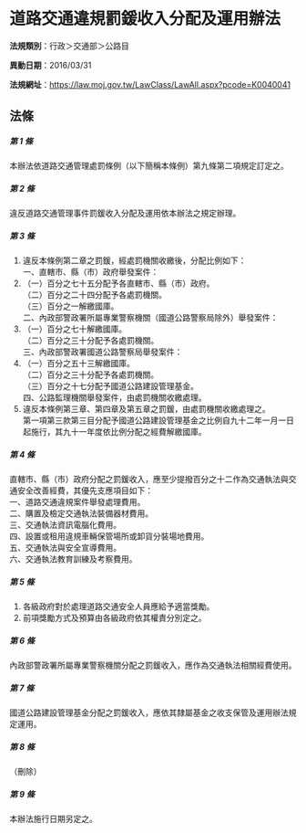 # 道路交通違規罰鍰收入分配及運用辦法

**法規類別**：行政＞交通部＞公路目

**異動日期**：2016/03/31  

**法規網址**：https://law.moj.gov.tw/LawClass/LawAll.aspx?pcode=K0040041





## 法條
##### 第 1 條
本辦法依道路交通管理處罰條例（以下簡稱本條例）第九條第二項規定訂定之。

##### 第 2 條
違反道路交通管理事件罰鍰收入分配及運用依本辦法之規定辦理。

##### 第 3 條
1. 違反本條例第二章之罰鍰，經處罰機關收繳後，分配比例如下：  
一、直轄市、縣（市）政府舉發案件：
1. （一）百分之七十五分配予各直轄市、縣（市）政府。  
（二）百分之二十四分配予各處罰機關。  
（三）百分之一解繳國庫。  
二、內政部警政署所屬專業警察機關（國道公路警察局除外）舉發案件：
1. （一）百分之七十解繳國庫。  
（二）百分之三十分配予各處罰機關。  
三、內政部警政署國道公路警察局舉發案件：
1. （一）百分之五十三解繳國庫。  
（二）百分之三十分配予各處罰機關。  
（三）百分之十七分配予國道公路建設管理基金。  
四、公路監理機關舉發案件，由處罰機關收繳處理。
1. 違反本條例第三章、第四章及第五章之罰鍰，由處罰機關收繳處理之。  
第一項第三款第三目分配予國道公路建設管理基金之比例自九十二年一月一日起施行，其九十一年度依比例分配之經費解繳國庫。

##### 第 4 條
直轄市、縣（市）政府分配之罰鍰收入，應至少提撥百分之十二作為交通執法與交通安全改善經費，其優先支應項目如下：  
一、道路交通違規案件舉發處理費用。  
二、購置及檢定交通執法裝備器材費用。  
三、交通執法資訊電腦化費用。  
四、設置或租用違規車輛保管場所或卸貨分裝場地費用。  
五、交通執法與安全宣導費用。  
六、交通執法教育訓練及考察費用。  

##### 第 5 條
1. 各級政府對於處理道路交通安全人員應給予適當獎勵。
1. 前項獎勵方式及預算由各級政府依其權責分別定之。

##### 第 6 條
內政部警政署所屬專業警察機關分配之罰鍰收入，應作為交通執法相關經費使用。

##### 第 7 條
國道公路建設管理基金分配之罰鍰收入，應依其隸屬基金之收支保管及運用辦法規定運用。

##### 第 8 條
（刪除）

##### 第 9 條
本辦法施行日期另定之。


